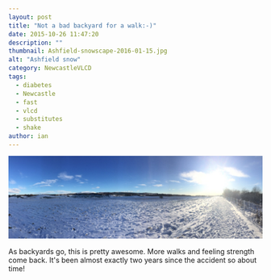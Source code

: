 ```yaml
---
layout: post
title: "Not a bad backyard for a walk:-)"
date: 2015-10-26 11:47:20
description: ""
thumbnail: Ashfield-snowscape-2016-01-15.jpg
alt: "Ashfield snow"
category: NewcastleVLCD
tags:
  - diabetes
  - Newcastle
  - fast
  - vlcd
  - substitutes
  - shake
author: ian
---
```


![Ashfield in the snow](/assets/i/panos/Ashfield-snowscape-2016-01-15.jpg)

As backyards go, this is pretty awesome. More walks and feeling strength come back. It's been almost exactly two years since the accident so about time!